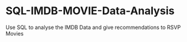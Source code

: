 # SQL-IMDB-MOVIE-Data-Analysis
Use SQL to analyse the IMDB Data and give recommendations to RSVP Movies
